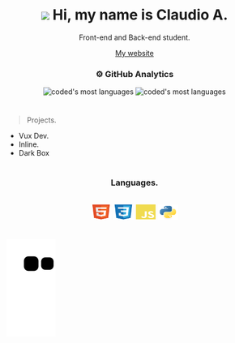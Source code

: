 <h1 align="center"><img src="https://raw.githubusercontent.com/kaueMarques/kaueMarques/master/hi.gif" width="30px"> Hi, my name is Claudio A.</h1>
<p align="center">
Front-end and Back-end student.
</p>

<p align="center"><a href="http://coded.today" target="blank_" rel="noreferrer noopener">My website</a></p>
<h3 align="center">⚙️  GitHub Analytics</h3>
<div align="center">

<img width="500px" src="https://github-readme-stats.vercel.app/api?username=CodedCA&show_icons=true&theme=radical" alt="coded's most languages">
<img width="500px" src="https://github-readme-stats.vercel.app/api/top-langs/?username=codedca&layout=compact&theme=radical" alt="coded's most languages"/>
</div>

#
>  Projects.
- Vux Dev.
- Inline.
- Dark Box
#
<h3 align="center">Languages.</h3>
<div style="display: inline_block" align="center"><br>
  <img align="center"  height="30" width="40" src="https://raw.githubusercontent.com/devicons/devicon/master/icons/html5/html5-original.svg">
  <img align="center"  height="30" width="40" src="https://raw.githubusercontent.com/devicons/devicon/master/icons/css3/css3-original.svg">
  <img align="center" alt="Rafa-Js" height="30" width="40" src="https://raw.githubusercontent.com/devicons/devicon/master/icons/javascript/javascript-plain.svg">
  <img align="center"  height="30" width="40" src="https://raw.githubusercontent.com/devicons/devicon/master/icons/python/python-original.svg">
</div>
<p></p>

#

![Snake animation](https://github.com/rafaballerini/rafaballerini/blob/output/github-contribution-grid-snake.svg)
